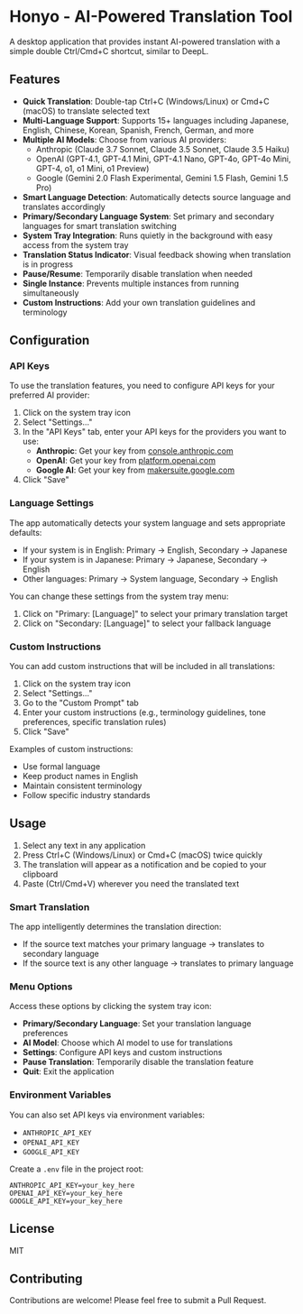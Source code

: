 # Honyo - AI-Powered Translation Tool

A desktop application that provides instant AI-powered translation with a simple double Ctrl/Cmd+C shortcut, similar to DeepL.

## Features

- **Quick Translation**: Double-tap Ctrl+C (Windows/Linux) or Cmd+C (macOS) to translate selected text
- **Multi-Language Support**: Supports 15+ languages including Japanese, English, Chinese, Korean, Spanish, French, German, and more
- **Multiple AI Models**: Choose from various AI providers:
  - Anthropic (Claude 3.7 Sonnet, Claude 3.5 Sonnet, Claude 3.5 Haiku)
  - OpenAI (GPT-4.1, GPT-4.1 Mini, GPT-4.1 Nano, GPT-4o, GPT-4o Mini, GPT-4, o1, o1 Mini, o1 Preview)
  - Google (Gemini 2.0 Flash Experimental, Gemini 1.5 Flash, Gemini 1.5 Pro)
- **Smart Language Detection**: Automatically detects source language and translates accordingly
- **Primary/Secondary Language System**: Set primary and secondary languages for smart translation switching
- **System Tray Integration**: Runs quietly in the background with easy access from the system tray
- **Translation Status Indicator**: Visual feedback showing when translation is in progress
- **Pause/Resume**: Temporarily disable translation when needed
- **Single Instance**: Prevents multiple instances from running simultaneously
- **Custom Instructions**: Add your own translation guidelines and terminology

## Configuration

### API Keys

To use the translation features, you need to configure API keys for your preferred AI provider:

1. Click on the system tray icon
2. Select "Settings..."
3. In the "API Keys" tab, enter your API keys for the providers you want to use:
   - **Anthropic**: Get your key from [console.anthropic.com](https://console.anthropic.com/)
   - **OpenAI**: Get your key from [platform.openai.com](https://platform.openai.com/api-keys)
   - **Google AI**: Get your key from [makersuite.google.com](https://makersuite.google.com/app/apikey)
4. Click "Save"

### Language Settings

The app automatically detects your system language and sets appropriate defaults:
- If your system is in English: Primary → English, Secondary → Japanese
- If your system is in Japanese: Primary → Japanese, Secondary → English
- Other languages: Primary → System language, Secondary → English

You can change these settings from the system tray menu:
1. Click on "Primary: [Language]" to select your primary translation target
2. Click on "Secondary: [Language]" to select your fallback language

### Custom Instructions

You can add custom instructions that will be included in all translations:

1. Click on the system tray icon
2. Select "Settings..."
3. Go to the "Custom Prompt" tab
4. Enter your custom instructions (e.g., terminology guidelines, tone preferences, specific translation rules)
5. Click "Save"

Examples of custom instructions:
- Use formal language
- Keep product names in English
- Maintain consistent terminology
- Follow specific industry standards

## Usage

1. Select any text in any application
2. Press Ctrl+C (Windows/Linux) or Cmd+C (macOS) twice quickly
3. The translation will appear as a notification and be copied to your clipboard
4. Paste (Ctrl/Cmd+V) wherever you need the translated text

### Smart Translation

The app intelligently determines the translation direction:
- If the source text matches your primary language → translates to secondary language
- If the source text is any other language → translates to primary language

### Menu Options

Access these options by clicking the system tray icon:
- **Primary/Secondary Language**: Set your translation language preferences
- **AI Model**: Choose which AI model to use for translations
- **Settings**: Configure API keys and custom instructions
- **Pause Translation**: Temporarily disable the translation feature
- **Quit**: Exit the application

### Environment Variables

You can also set API keys via environment variables:
- `ANTHROPIC_API_KEY`
- `OPENAI_API_KEY`
- `GOOGLE_API_KEY`

Create a `.env` file in the project root:
```env
ANTHROPIC_API_KEY=your_key_here
OPENAI_API_KEY=your_key_here
GOOGLE_API_KEY=your_key_here
```

## License

MIT

## Contributing

Contributions are welcome! Please feel free to submit a Pull Request.
